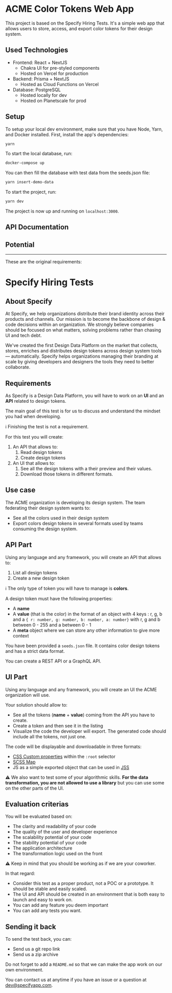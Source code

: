 # ACME Color Tokens Web App

This project is based on the Specify Hiring Tests. It's a simple web app that allows users to store, access, and export color tokens for their design system.

## Used Technologies

- Frontend: React + NextJS
   - Chakra UI for pre-styled components
   - Hosted on Vercel for production
- Backend: Prisma + NextJS
   - Hosted as Cloud Functions on Vercel
- Database: PostgreSQL
   - Hosted locally for dev
   - Hosted on Planetscale for prod

## Setup

To setup your local dev environment, make sure that you have Node, Yarn, and Docker installed. First, install the app's dependencies:

```sh
yarn
```

To start the local database, run:

```sh
docker-compose up
```

You can then fill the database with test data from the seeds.json file:

```sh
yarn insert-demo-data
```

To start the project, run:

```sh
yarn dev
```

The project is now up and running on `localhost:3000`.

## API Documentation
## Potential 

----

These are the original requirements:

# Specify Hiring Tests

## About Specify
At Specify, we help organizations distribute their brand identity across their products and channels. Our mission is to become the backbone of design & code decisions within an organization. We strongly believe companies should be focused on what matters, solving problems rather than chasing UI and tech debt.

We've created the first Design Data Platform on the market that collects, stores, enriches and distributes design tokens across design system tools — automatically. Specify helps organizations managing their branding at scale by giving developers and designers the tools they need to better collaborate.

## Requirements
As Specify is a Design Data Platform, you will have to work on an **UI** and an **API** related to design tokens.

The main goal of this test is for us to discuss and understand the mindset you had when developing.

ℹ️ Finishing the test is not a requirement.

For this test you will create:

1. An API that allows to:
   1. Read design tokens
   2. Create design tokens
2. An UI that allows to:
   1. See all the design tokens with a their preview and their values.
   2. Download those tokens in different formats.

## Use case
The ACME organization is developing its design system. The team federating their design system wants to:
- See all the colors used in their design system
- Export colors design tokens in several formats used by teams consuming the design system.

## API Part
Using any language and any framework, you will create an API that allows to:

1. List all design tokens
2. Create a new design token

ℹ️ The only type of token you will have to manage is **colors**.

A design token must have the following properties:
- A **name**
- A **value** (that is the color) in the format of an object with 4 keys : r, g, b and a `{ r: number, g: number, b: number, a: number}` with r, g and b between 0 - 255 and a between 0 - 1
- A **meta** object where we can store any other information to give more context

You have been provided a `seeds.json` file. It contains color design tokens and has a strict data format.

You can create a REST API or a GraphQL API.

## UI Part
Using any language and any framework, you will create an UI the ACME organization will use.

Your solution should allow to:

- See all the tokens (**name** + **value**) coming from the API you have to create.
- Create a token and then see it in the listing
- Visualize the code the developer will export. The generated code should include all the tokens, not just one.

The code will be displayable and downloadable in three formats:

- [CSS Custom properties](https://developer.mozilla.org/fr/docs/Web/CSS/Using_CSS_custom_properties) within the `:root` selector
- [SCSS Map](https://sass-lang.com/documentation/values/maps#look-up-a-value)
- JS as a simple exported object that can be used in [JSS](https://cssinjs.org/jss-syntax/?v=v10.4.0#basic-syntax)

**⚠** We also want to test some of your algorithmic skills. **For the data transformation, you are not allowed to use a library** but you can use some on the other parts of the UI.

## Evaluation criterias
You will be evaluated based on:
- The clarity and readability of your code
- The quality of the user and developer experience
- The scalability potential of your code
- The stability potential of your code
- The application architecture
- The transformation logic used on the front

**⚠** Keep in mind that you should be working as if we are your coworker.

In that regard:
- Consider this test as a proper product, not a POC or a prototype. It should be stable and easily scaled.
- The UI and API should be created in an environment that is both easy to launch and easy to work on.
- You can add any feature you deem important
- You can add any tests you want.

## Sending it back
To send the test back, you can:
- Send us a git repo link
- Send us a zip archive

Do not forget to add a `README.md` so that we can make the app work on our own environment.

You can contact us at anytime if you have an issue or a question at [dev@specifyapp.com](dev@specifyapp.com).
